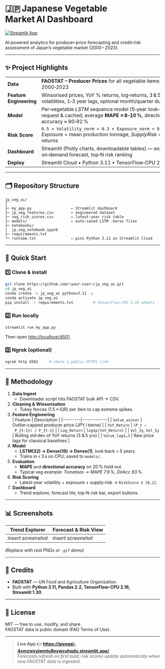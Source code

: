 # 🇯🇵 Japanese Vegetable Market AI Dashboard  

[![Streamlit App](https://img.shields.io/badge/Live%20Demo-Open%20Dashboard-brightgreen?logo=streamlit)](https://jpvegai-4xmzwsyjwmtu8eywcuhqdu.streamlit.app/)

AI‑powered analytics for producer‑price forecasting and credit‑risk assessment of Japan’s vegetable market (2000 – 2023).

---

## ✨ Project Highlights
| | |
|---|---|
| **Data** | **FAOSTAT – Producer Prices** for all vegetable items in Japan, 2000‑2023 |
| **Feature Engineering** | Winsorised prices, YoY % returns, log‑returns, 3 & 5‑year rolling volatilities, 1‑3 year lags, optional month/quarter dummies |
| **Model** | Per‑vegetable *LSTM* sequence model (5‑year look‑back) trained on first request & cached; average **MAPE ≈ 8‑10 %**, directional accuracy ≈ 90‑92 % |
| **Risk Score** | `0.5 × Volatility_norm + 0.3 × Exposure_norm + 0.2 × SupplyRisk_norm`<br> *Exposure* = mean production tonnage, *SupplyRisk* = std‑dev of YoY returns |
| **Dashboard** | Streamlit (Plotly charts, downloadable tables) — explore trends, on‑demand forecast, top‑N risk ranking |
| **Deploy** | Streamlit Cloud • Python 3.11 • TensorFlow‑CPU 2.16 |

---

## 🗂 Repository Structure
```
jp_veg_ai/
│
├─ my_app.py                  ← Streamlit dashboard
├─ jp_veg_features.csv        ← engineered dataset
├─ veg_risk_scores.csv        ← latest‑year risk table
├─ models/                    ← auto‑saved LSTM .keras files
├─ notebooks/
│  jp_veg_notebook.ipynb
├─ requirements.txt
└─ runtime.txt                ← pins Python 3.11 on Streamlit Cloud
```

---

## 🚀 Quick Start

### 1️⃣ Clone & install
```bash
git clone https://github.com/<your‑user>/jp_veg_ai.git
cd jp_veg_ai
conda create -n jp_veg_ai python=3.11 -y
conda activate jp_veg_ai
pip install -r requirements.txt         # TensorFlow‑CPU 2.16 wheels
```

### 2️⃣ Run locally
```bash
streamlit run my_app.py
```
Then open <http://localhost:8501>.

### 3️⃣ Ngrok (optional)
```bash
ngrok http 8501     # share a public HTTPS link
```

---

## 🔬 Methodology

1. **Data Ingest**  
   * Downloader script hits FAOSTAT bulk API → CSV.
2. **Cleaning & Winsorisation**  
   * Tukey fences (1.5 × IQR) per item to cap extreme spikes.
3. **Feature Engineering**  
   | Feature | Description |
   |---------|-------------|
   | `Value_winsor` | Outlier‑capped producer price (JPY / tonne) |
   | `YoY_Return`   | `(P_t – P_{t‑1}) / P_{t‑1}` |
   | `Log_Return`   | `log1p(YoY_Return)` |
   | `Vol_3y`, `Vol_5y` | Rolling std‑dev of YoY returns (3 & 5 yrs) |
   | `Value_lag1…3` | Raw price lags for classical baselines |
4. **Model**  
   * **LSTM(32) → Dense(16) → Dense(1)**, look‑back = 5 years.  
   * Trains in < 3 s on CPU; saved to `models/`.
5. **Evaluation**  
   * **MAPE** and **directional accuracy** on 20 % hold‑out.  
   * Typical veg example: *Tomatoes → MAPE 7.9 %, DirAcc 93 %*.
6. **Risk Scoring**  
   * Latest‑year volatility + exposure + supply‑risk → `RiskScore ∈ [0,1]`.
7. **Dashboard**  
   * Trend explorer, forecast tile, top‑N risk bar, export buttons.

---

## 📊 Screenshots
| Trend Explorer | Forecast & Risk View |
|----------------|----------------------|
| *insert screenshot* | *insert screenshot* |

*(Replace with real PNGs or `.gif` demo)*

---

## 🤝 Credits
* **FAOSTAT** — UN Food and Agriculture Organization.  
* Built with **Python 3.11, Pandas 2.2, TensorFlow‑CPU 2.16, Streamlit 1.30**.

---

## 📄 License
MIT — free to use, modify, and share.  
FAOSTAT data is public domain (FAO Terms of Use).

---

> **Live App 👉 https://jpvegai-4xmzwsyjwmtu8eywcuhqdu.streamlit.app/**  
> *Forecasts refresh on first load; risk scores update automatically when new FAOSTAT data is ingested.*
